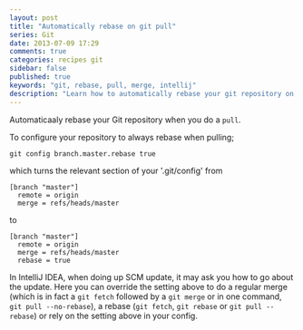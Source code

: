 ```yaml
---
layout: post
title: "Automatically rebase on git pull"
series: Git
date: 2013-07-09 17:29
comments: true
categories: recipes git
sidebar: false
published: true
keywords: "git, rebase, pull, merge, intellij"
description: "Learn how to automatically rebase your git repository on every pull (including configuring IntelliJ IDEA)"
---
```


Automaticaaly rebase your Git repository when you do a `pull`.

<!-- more -->

To configure your repository to always rebase when pulling;

```
git config branch.master.rebase true
```

which turns the relevant section of your '.git/config' from

```
[branch "master"]
  remote = origin
  merge = refs/heads/master
```

to

```
[branch "master"]
  remote = origin
  merge = refs/heads/master
  rebase = true
```

In IntelliJ IDEA, when doing up SCM update, it may ask you how to go about the update. Here you can override the setting above to do a regular merge (which is in fact a `git fetch` followed by a `git merge` or in one command, `git pull --no-rebase`), a rebase (`git fetch`, `git rebase` or `git pull --rebase`) or rely on the setting above in your config.
